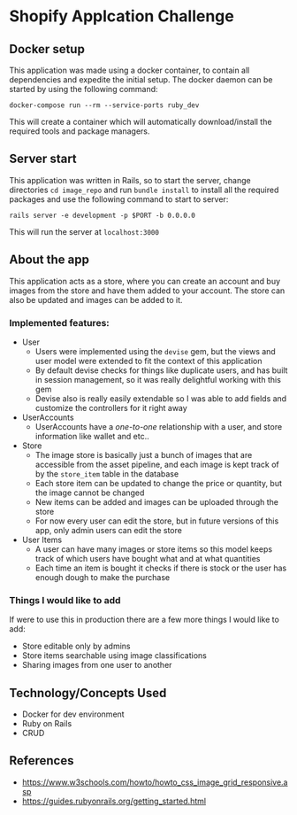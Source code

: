 # Shopify Applcation Challenge

## Docker setup

This application was made using a docker container, to contain all dependencies and expedite the 
initial setup. The docker daemon can be started by using the following command:

```
docker-compose run --rm --service-ports ruby_dev
```

This will create a container which will automatically download/install the required tools and 
package managers.

## Server start


This application was written in Rails, so to start the server, change directories `cd image_repo` 
and run `bundle install` to install all the required packages and use the following command to start to server:

```
rails server -e development -p $PORT -b 0.0.0.0
```

This will run the server at `localhost:3000`

## About the app

This application acts as a store, where you can create an account and buy images from the store 
and have them added to your account. The store can also be updated and images can be added to it.

### Implemented features:

* User
  * Users were implemented using the `devise` gem, but the views and user model were extended to fit the context of this application 
  * By default devise checks for things like duplicate users, and has built in session management, so it was really delightful working with this gem
  * Devise also is really easily extendable so I was able to add fields and customize the controllers for it right away
* UserAccounts
  * UserAccounts have a *one-to-one* relationship with a user, and store information like wallet and etc..
* Store
  * The image store is basically just a bunch of images that are accessible from the asset pipeline, and each image is kept track of by the `store_item` table in the database
  * Each store item can be updated to change the price or quantity, but the image cannot be changed
  * New items can be added and images can be uploaded through the store
  * For now every user can edit the store, but in future versions of this app, only admin users can edit the store
* User Items
  * A user can have many images or store items so this model keeps track of which users have bought what and at what quantities
  * Each time an item is bought it checks if there is stock or the user has enough dough to make the purchase 

### Things I would like to add
If were to use this in production there are a few more things I would like to add: 
* Store editable only by admins
* Store items searchable using image classifications 
* Sharing images from one user to another

## Technology/Concepts Used
* Docker for dev environment
* Ruby on Rails
* CRUD

## References
* https://www.w3schools.com/howto/howto_css_image_grid_responsive.asp
* https://guides.rubyonrails.org/getting_started.html